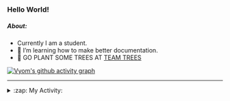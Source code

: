### Hello World!

##### About:
- Currently I am a student.
- 🌱 I’m learning how to make better documentation.
- 🌱 GO PLANT SOME TREES AT [TEAM TREES](https://teamtrees.org/)

[![Vyom's github activity graph](https://activity-graph.herokuapp.com/graph?username=Vyvy-vi)](https://github.com/ashutosh00710/github-readme-activity-graph)

---
<details>
  <summary>:zap: My Activity:</summary>
  
<!--START_SECTION:waka-->
![Code Time](http://img.shields.io/badge/Code%20Time-884%20hrs%2030%20mins-blue)

**I'm a Night 🦉** 

```text
🌞 Morning    94 commits     ███░░░░░░░░░░░░░░░░░░░░░░   11.68% 
🌆 Daytime    217 commits    ██████░░░░░░░░░░░░░░░░░░░   26.96% 
🌃 Evening    268 commits    ████████░░░░░░░░░░░░░░░░░   33.29% 
🌙 Night      226 commits    ███████░░░░░░░░░░░░░░░░░░   28.07%

```
📅 **I'm Most Productive on Sunday** 

```text
Monday       124 commits    ███░░░░░░░░░░░░░░░░░░░░░░   15.4% 
Tuesday      125 commits    ████░░░░░░░░░░░░░░░░░░░░░   15.53% 
Wednesday    104 commits    ███░░░░░░░░░░░░░░░░░░░░░░   12.92% 
Thursday     111 commits    ███░░░░░░░░░░░░░░░░░░░░░░   13.79% 
Friday       105 commits    ███░░░░░░░░░░░░░░░░░░░░░░   13.04% 
Saturday     79 commits     ██░░░░░░░░░░░░░░░░░░░░░░░   9.81% 
Sunday       157 commits    █████░░░░░░░░░░░░░░░░░░░░   19.5%

```


📊 **This Week I Spent My Time On** 

```text
🔥 Editors: 
No Activity Tracked This Week

🐱‍💻 Projects: 
No Activity Tracked This Week

```


 Last Updated on 27/09/2022 00:18:50 UTC
<!--END_SECTION:waka-->
</details>
